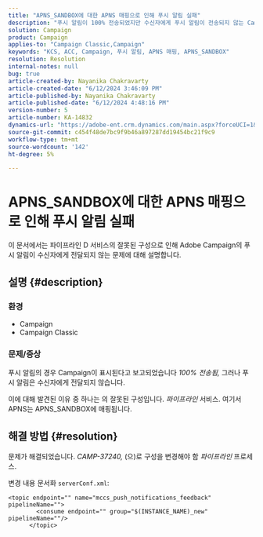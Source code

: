 ```yaml
---
title: "APNS_SANDBOX에 대한 APNS 매핑으로 인해 푸시 알림 실패"
description: "푸시 알림이 100% 전송되었지만 수신자에게 푸시 알림이 전송되지 않는 Campaign Classic 문제를 해결하는 방법에 대해 알아봅니다."
solution: Campaign
product: Campaign
applies-to: "Campaign Classic,Campaign"
keywords: "KCS, ACC, Campaign, 푸시 알림, APNS 매핑, APNS_SANDBOX"
resolution: Resolution
internal-notes: null
bug: true
article-created-by: Nayanika Chakravarty
article-created-date: "6/12/2024 3:46:09 PM"
article-published-by: Nayanika Chakravarty
article-published-date: "6/12/2024 4:48:16 PM"
version-number: 5
article-number: KA-14832
dynamics-url: "https://adobe-ent.crm.dynamics.com/main.aspx?forceUCI=1&pagetype=entityrecord&etn=knowledgearticle&id=c37bbfdf-d228-ef11-840b-0022480a40c2"
source-git-commit: c454f48de7bc9f9b46a897287dd19454bc21f9c9
workflow-type: tm+mt
source-wordcount: '142'
ht-degree: 5%

---
```


# APNS_SANDBOX에 대한 APNS 매핑으로 인해 푸시 알림 실패


이 문서에서는 파이프라인 D 서비스의 잘못된 구성으로 인해 Adobe Campaign의 푸시 알림이 수신자에게 전달되지 않는 문제에 대해 설명합니다.

## 설명 {#description}


### <b>환경</b>

- Campaign
- Campaign Classic




### <b>문제/증상</b>

푸시 알림의 경우 Campaign이 표시된다고 보고되었습니다 *100% 전송됨,* 그러나 푸시 알림은 수신자에게 전달되지 않습니다.

이에 대해 발견된 이유 중 하나는 의 잘못된 구성입니다. *파이프라인* 서비스. 여기서 APNS는 APNS_SANDBOX에 매핑됩니다.


## 해결 방법 {#resolution}


문제가 해결되었습니다. *CAMP-37240,* (으)로 구성을 변경해야 함 *파이프라인* 프로세스.

변경 내용 문서화 `serverConf.xml`:


```
<topic endpoint="" name="mccs_push_notifications_feedback" pipelineName="">
        <consume endpoint="" group="$(INSTANCE_NAME)_new" pipelineName=""/>
      </topic>
```

